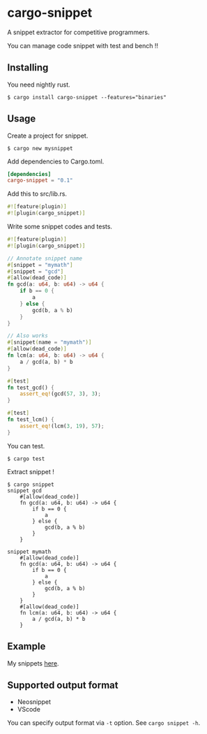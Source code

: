 # cargo-snippet

A snippet extractor for competitive programmers.

You can manage code snippet with test and bench !!

## Installing

You need nightly rust.

```
$ cargo install cargo-snippet --features="binaries"
```

## Usage

Create a project for snippet.

```
$ cargo new mysnippet
```

Add dependencies to Cargo.toml.

```toml
[dependencies]
cargo-snippet = "0.1"
```

Add this to src/lib.rs.

```rust
#![feature(plugin)]
#![plugin(cargo_snippet)]
```

Write some snippet codes and tests.

```rust
#![feature(plugin)]
#![plugin(cargo_snippet)]

// Annotate snippet name
#[snippet = "mymath"]
#[snippet = "gcd"]
#[allow(dead_code)]
fn gcd(a: u64, b: u64) -> u64 {
    if b == 0 {
        a
    } else {
        gcd(b, a % b)
    }
}

// Also works
#[snippet(name = "mymath")]
#[allow(dead_code)]
fn lcm(a: u64, b: u64) -> u64 {
    a / gcd(a, b) * b
}

#[test]
fn test_gcd() {
    assert_eq!(gcd(57, 3), 3);
}

#[test]
fn test_lcm() {
    assert_eq!(lcm(3, 19), 57);
}
```

You can test.

```
$ cargo test
```

Extract snippet !

```
$ cargo snippet
snippet gcd
    #[allow(dead_code)]
    fn gcd(a: u64, b: u64) -> u64 {
        if b == 0 {
            a
        } else {
            gcd(b, a % b)
        }
    }

snippet mymath
    #[allow(dead_code)]
    fn gcd(a: u64, b: u64) -> u64 {
        if b == 0 {
            a
        } else {
            gcd(b, a % b)
        }
    }
    #[allow(dead_code)]
    fn lcm(a: u64, b: u64) -> u64 {
        a / gcd(a, b) * b
    }
```

## Example

My snippets [here](https://github.com/hatoo/competitive-rust-snippets.git).

## Supported output format

* Neosnippet
* VScode

You can specify output format via `-t` option.
See `cargo snippet -h`.